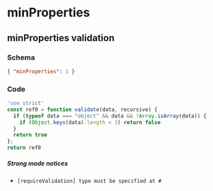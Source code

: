 # minProperties

## minProperties validation

### Schema

```json
{ "minProperties": 1 }
```

### Code

```js
'use strict'
const ref0 = function validate(data, recursive) {
  if (typeof data === "object" && data && !Array.isArray(data)) {
    if (Object.keys(data).length < 1) return false
  }
  return true
};
return ref0
```

##### Strong mode notices

 * `[requireValidation] type must be specified at #`

